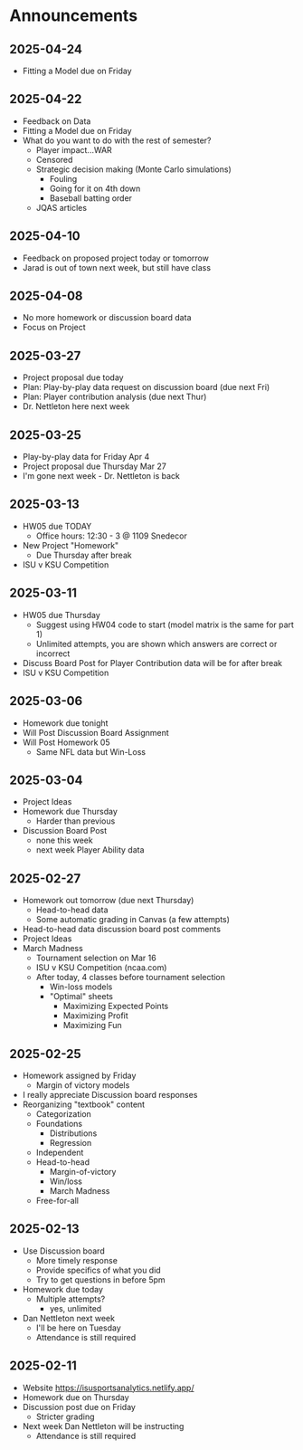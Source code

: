 # Announcements

## 2025-04-24

- Fitting a Model due on Friday

## 2025-04-22

- Feedback on Data 
- Fitting a Model due on Friday
- What do you want to do with the rest of semester?
  - Player impact...WAR
  - Censored
  - Strategic decision making (Monte Carlo simulations)
    - Fouling
    - Going for it on 4th down
    - Baseball batting order
  - JQAS articles


## 2025-04-10

- Feedback on proposed project today or tomorrow
- Jarad is out of town next week, but still have class

## 2025-04-08

- No more homework or discussion board data
- Focus on Project

## 2025-03-27

- Project proposal due today
- Plan: Play-by-play data request on discussion board (due next Fri)
- Plan: Player contribution analysis (due next Thur)
- Dr. Nettleton here next week

## 2025-03-25

- Play-by-play data for Friday Apr 4
- Project proposal due Thursday Mar 27
- I'm gone next week - Dr. Nettleton is back

## 2025-03-13

- HW05 due TODAY
  - Office hours: 12:30 - 3 @ 1109 Snedecor
- New Project "Homework"
  - Due Thursday after break
- ISU v KSU Competition

## 2025-03-11

- HW05 due Thursday
  - Suggest using HW04 code to start (model matrix is the same for part 1)
  - Unlimited attempts, you are shown which answers are correct or incorrect
- Discuss Board Post for Player Contribution data will be for after break
- ISU v KSU Competition


## 2025-03-06

- Homework due tonight
- Will Post Discussion Board Assignment
- Will Post Homework 05
  - Same NFL data but Win-Loss


## 2025-03-04

- Project Ideas
- Homework due Thursday
  - Harder than previous
- Discussion Board Post
  - none this week
  - next week Player Ability data

## 2025-02-27

- Homework out tomorrow (due next Thursday)
  - Head-to-head data
  - Some automatic grading in Canvas (a few attempts)
- Head-to-head data discussion board post comments
- Project Ideas
- March Madness
  - Tournament selection on Mar 16
  - ISU v KSU Competition (ncaa.com)
  - After today, 4 classes before tournament selection
    - Win-loss models
    - "Optimal" sheets
      - Maximizing Expected Points
      - Maximizing Profit
      - Maximizing Fun

## 2025-02-25

- Homework assigned by Friday
  - Margin of victory models
- I really appreciate Discussion board responses
- Reorganizing "textbook" content
  - Categorization
  - Foundations
    - Distributions
    - Regression
  - Independent
  - Head-to-head
    - Margin-of-victory
    - Win/loss
    - March Madness
  - Free-for-all

## 2025-02-13

- Use Discussion board
  - More timely response
  - Provide specifics of what you did
  - Try to get questions in before 5pm
- Homework due today
  - Multiple attempts?
    - yes, unlimited
- Dan Nettleton next week
  - I'll be here on Tuesday
  - Attendance is still required

## 2025-02-11

- Website https://isusportsanalytics.netlify.app/
- Homework due on Thursday
- Discussion post due on Friday
  - Stricter grading
- Next week Dan Nettleton will be instructing
  - Attendance is still required